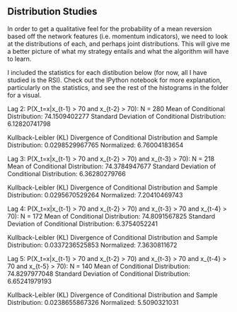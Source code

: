 ## Distribution Studies
In order to get a qualitative feel for the probability of a mean reversion based off the network features (i.e. momentum indicators), we need to look at the distributions of each, and perhaps joint distributions. This will give me a better picture of what my strategy entails and what the algorithm will have to learn.

I included the statistics for each distibution below (for now, all I have studied is the RSI). Check out the lPython notebook for more explanation, particularly on the statistics, and see the rest of the histograms in the folder for a visual.


Lag 2: P(X_t=x|x_{t-1} > 70 and x_{t-2} > 70):
N = 280
Mean of Conditional Distribution: 74.1509402277
Standard Deviation of Conditional Distribution: 6.12820741798

Kullback-Leibler (KL) Divergence of Conditional Distribution and Sample Distribution: 0.0298529967765
Normalized: 6.76004183654

Lag 3: P(X_t=x|x_{t-1} > 70 and x_{t-2} > 70) and x_{t-3} > 70):
N = 218
Mean of Conditional Distribution: 74.3784947677
Standard Deviation of Conditional Distribution: 6.36280279766

Kullback-Leibler (KL) Divergence of Conditional Distribution and Sample Distribution: 0.0295670529264
Normalized: 7.20410469743

Lag 4: P(X_t=x|x_{t-1} > 70 and x_{t-2} > 70) and x_{t-3} > 70 and x_{t-4} > 70):
N = 172
Mean of Conditional Distribution: 74.8091567825
Standard Deviation of Conditional Distribution: 6.3754052241

Kullback-Leibler (KL) Divergence of Conditional Distribution and Sample Distribution: 0.0337236525853
Normalized: 7.3630811672

Lag 5: P(X_t=x|x_{t-1} > 70 and x_{t-2} > 70) and x_{t-3} > 70 and x_{t-4} > 70 and x_{t-5} > 70):
N = 140
Mean of Conditional Distribution: 74.8297977048
Standard Deviation of Conditional Distribution: 6.65241979193

Kullback-Leibler (KL) Divergence of Conditional Distribution and Sample Distribution: 0.0238655867326
Normalized: 5.5090321031
